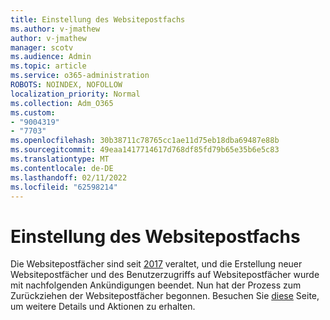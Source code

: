 ```yaml
---
title: Einstellung des Websitepostfachs
ms.author: v-jmathew
author: v-jmathew
manager: scotv
ms.audience: Admin
ms.topic: article
ms.service: o365-administration
ROBOTS: NOINDEX, NOFOLLOW
localization_priority: Normal
ms.collection: Adm_O365
ms.custom:
- "9004319"
- "7703"
ms.openlocfilehash: 30b38711c78765cc1ae11d75eb18dba69487e88b
ms.sourcegitcommit: 49eaa1417714617d768df85fd79b65e35b6e5c83
ms.translationtype: MT
ms.contentlocale: de-DE
ms.lasthandoff: 02/11/2022
ms.locfileid: "62598214"
---
```

# <a name="retirement-of-site-mailbox"></a>Einstellung des Websitepostfachs

Die Websitepostfächer sind seit [2017](https://techcommunity.microsoft.com/t5/microsoft-sharepoint-blog/deprecation-of-site-mailboxes/ba-p/93028) veraltet, und die Erstellung neuer Websitepostfächer und des Benutzerzugriffs auf Websitepostfächer wurde mit nachfolgenden Ankündigungen beendet. Nun hat der Prozess zum Zurückziehen der Websitepostfächer begonnen. Besuchen Sie [diese](https://aka.ms/SiteMailboxRetirement) Seite, um weitere Details und Aktionen zu erhalten.
